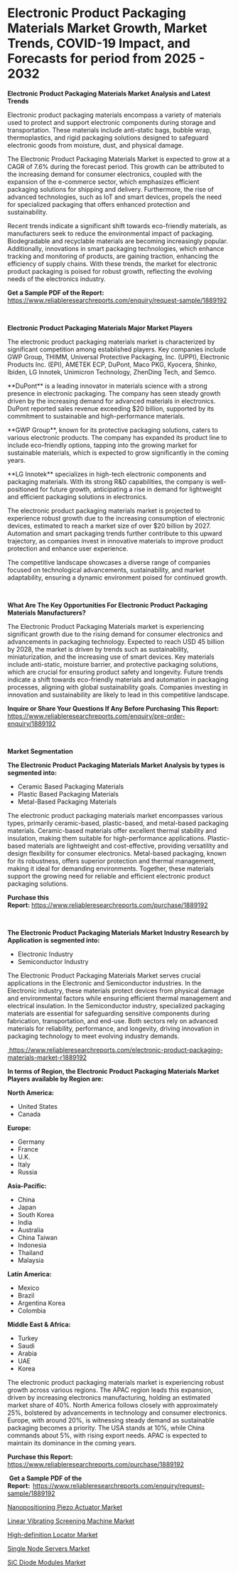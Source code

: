 <p><h1>Electronic Product Packaging Materials Market Growth, Market Trends, COVID-19 Impact, and Forecasts for period from 2025 - 2032</h1></p><p><strong>Electronic Product Packaging Materials Market Analysis and Latest Trends</strong></p>
<p><p>Electronic product packaging materials encompass a variety of materials used to protect and support electronic components during storage and transportation. These materials include anti-static bags, bubble wrap, thermoplastics, and rigid packaging solutions designed to safeguard electronic goods from moisture, dust, and physical damage.</p><p>The Electronic Product Packaging Materials Market is expected to grow at a CAGR of 7.6% during the forecast period. This growth can be attributed to the increasing demand for consumer electronics, coupled with the expansion of the e-commerce sector, which emphasizes efficient packaging solutions for shipping and delivery. Furthermore, the rise of advanced technologies, such as IoT and smart devices, propels the need for specialized packaging that offers enhanced protection and sustainability.</p><p>Recent trends indicate a significant shift towards eco-friendly materials, as manufacturers seek to reduce the environmental impact of packaging. Biodegradable and recyclable materials are becoming increasingly popular. Additionally, innovations in smart packaging technologies, which enhance tracking and monitoring of products, are gaining traction, enhancing the efficiency of supply chains. With these trends, the market for electronic product packaging is poised for robust growth, reflecting the evolving needs of the electronics industry.</p></p>
<p><strong>Get a Sample PDF of the Report:&nbsp;</strong> <a href="https://www.reliableresearchreports.com/enquiry/request-sample/1889192?utm_campaign=12&utm_medium=2&utm_source=Github&utm_content=ia&utm_term=14012025&utm_id=electronic-product-packaging-materials">https://www.reliableresearchreports.com/enquiry/request-sample/1889192</a></p>
<p>&nbsp;</p>
<p><strong>Electronic Product Packaging Materials Major Market Players</strong></p>
<p><p>The electronic product packaging materials market is characterized by significant competition among established players. Key companies include GWP Group, THIMM, Universal Protective Packaging, Inc. (UPPI), Electronic Products Inc. (EPI), AMETEK ECP, DuPont, Maco PKG, Kyocera, Shinko, Ibiden, LG Innotek, Unimicron Technology, ZhenDing Tech, and Semco.</p><p>**DuPont** is a leading innovator in materials science with a strong presence in electronic packaging. The company has seen steady growth driven by the increasing demand for advanced materials in electronics. DuPont reported sales revenue exceeding $20 billion, supported by its commitment to sustainable and high-performance materials.</p><p>**GWP Group**, known for its protective packaging solutions, caters to various electronic products. The company has expanded its product line to include eco-friendly options, tapping into the growing market for sustainable materials, which is expected to grow significantly in the coming years.</p><p>**LG Innotek** specializes in high-tech electronic components and packaging materials. With its strong R&D capabilities, the company is well-positioned for future growth, anticipating a rise in demand for lightweight and efficient packaging solutions in electronics.</p><p>The electronic product packaging materials market is projected to experience robust growth due to the increasing consumption of electronic devices, estimated to reach a market size of over $20 billion by 2027. Automation and smart packaging trends further contribute to this upward trajectory, as companies invest in innovative materials to improve product protection and enhance user experience.</p><p>The competitive landscape showcases a diverse range of companies focused on technological advancements, sustainability, and market adaptability, ensuring a dynamic environment poised for continued growth.</p></p>
<p>&nbsp;</p>
<p><strong>What Are The Key Opportunities For Electronic Product Packaging Materials Manufacturers?</strong></p>
<p><p>The Electronic Product Packaging Materials market is experiencing significant growth due to the rising demand for consumer electronics and advancements in packaging technology. Expected to reach USD 45 billion by 2028, the market is driven by trends such as sustainability, miniaturization, and the increasing use of smart devices. Key materials include anti-static, moisture barrier, and protective packaging solutions, which are crucial for ensuring product safety and longevity. Future trends indicate a shift towards eco-friendly materials and automation in packaging processes, aligning with global sustainability goals. Companies investing in innovation and sustainability are likely to lead in this competitive landscape.</p></p>
<p><strong>Inquire or Share Your Questions If Any Before Purchasing This Report:</strong> <a href="https://www.reliableresearchreports.com/enquiry/pre-order-enquiry/1889192?utm_campaign=12&utm_medium=2&utm_source=Github&utm_content=ia&utm_term=14012025&utm_id=electronic-product-packaging-materials">https://www.reliableresearchreports.com/enquiry/pre-order-enquiry/1889192</a></p>
<p>&nbsp;</p>
<p><strong>Market Segmentation</strong></p>
<p><strong>The Electronic Product Packaging Materials Market Analysis by types is segmented into:</strong></p>
<p><ul><li>Ceramic Based Packaging Materials</li><li>Plastic Based Packaging Materials</li><li>Metal-Based Packaging Materials</li></ul></p>
<p><p>The electronic product packaging materials market encompasses various types, primarily ceramic-based, plastic-based, and metal-based packaging materials. Ceramic-based materials offer excellent thermal stability and insulation, making them suitable for high-performance applications. Plastic-based materials are lightweight and cost-effective, providing versatility and design flexibility for consumer electronics. Metal-based packaging, known for its robustness, offers superior protection and thermal management, making it ideal for demanding environments. Together, these materials support the growing need for reliable and efficient electronic product packaging solutions.</p></p>
<p><strong>Purchase this Report:&nbsp;</strong><a href="https://www.reliableresearchreports.com/purchase/1889192?utm_campaign=12&utm_medium=2&utm_source=Github&utm_content=ia&utm_term=14012025&utm_id=electronic-product-packaging-materials">https://www.reliableresearchreports.com/purchase/1889192</a></p>
<p>&nbsp;</p>
<p><strong>The Electronic Product Packaging Materials Market Industry Research by Application is segmented into:</strong></p>
<p><ul><li>Electronic Industry</li><li>Semiconductor Industry</li></ul></p>
<p><p>The Electronic Product Packaging Materials Market serves crucial applications in the Electronic and Semiconductor industries. In the Electronic industry, these materials protect devices from physical damage and environmental factors while ensuring efficient thermal management and electrical insulation. In the Semiconductor industry, specialized packaging materials are essential for safeguarding sensitive components during fabrication, transportation, and end-use. Both sectors rely on advanced materials for reliability, performance, and longevity, driving innovation in packaging technology to meet evolving industry demands.</p></p>
<p><a href="https://www.reliableresearchreports.com/electronic-product-packaging-materials-market-r1889192?utm_campaign=12&utm_medium=2&utm_source=Github&utm_content=ia&utm_term=14012025&utm_id=electronic-product-packaging-materials">&nbsp;https://www.reliableresearchreports.com/electronic-product-packaging-materials-market-r1889192</a></p>
<p><strong>In terms of Region, the Electronic Product Packaging Materials Market Players available by Region are:</strong></p>
<p>
    <p> <strong> North America: </strong>
        <ul>
            <li>United States</li>
            <li>Canada</li>
        </ul>
        </p> 
    <p> <strong> Europe: </strong>
        <ul>
            <li>Germany</li>
            <li>France</li>
            <li>U.K.</li>
            <li>Italy</li>
            <li>Russia</li>
        </ul>
        </p> 
    <p> <strong> Asia-Pacific: </strong>
        <ul>
            <li>China</li>
            <li>Japan</li>
            <li>South Korea</li>
            <li>India</li>
            <li>Australia</li>
            <li>China Taiwan</li>
            <li>Indonesia</li>
            <li>Thailand</li>
            <li>Malaysia</li>
        </ul>
        </p> 
    <p> <strong> Latin America: </strong>
        <ul>
            <li>Mexico</li>
            <li>Brazil</li>
            <li>Argentina Korea</li>
            <li>Colombia</li>
        </ul>
        </p> 
    <p> <strong> Middle East & Africa: </strong>
        <ul>
            <li>Turkey</li>
            <li>Saudi</li>
            <li>Arabia</li>
            <li>UAE</li>
            <li>Korea</li>
        </ul>
    </p>
    </p>
<p><p>The electronic product packaging materials market is experiencing robust growth across various regions. The APAC region leads this expansion, driven by increasing electronics manufacturing, holding an estimated market share of 40%. North America follows closely with approximately 25%, bolstered by advancements in technology and consumer electronics. Europe, with around 20%, is witnessing steady demand as sustainable packaging becomes a priority. The USA stands at 10%, while China commands about 5%, with rising export needs. APAC is expected to maintain its dominance in the coming years.</p></p>
<p><strong>Purchase this Report: </strong><a href="https://www.reliableresearchreports.com/purchase/1889192?utm_campaign=12&utm_medium=2&utm_source=Github&utm_content=ia&utm_term=14012025&utm_id=electronic-product-packaging-materials">https://www.reliableresearchreports.com/purchase/1889192</a></p>
<p>&nbsp;<strong>Get a Sample PDF of the Report:&nbsp;&nbsp;</strong><a href="https://www.reliableresearchreports.com/enquiry/request-sample/1889192?utm_campaign=12&utm_medium=2&utm_source=Github&utm_content=ia&utm_term=14012025&utm_id=electronic-product-packaging-materials">https://www.reliableresearchreports.com/enquiry/request-sample/1889192</a></p>
<p><strong></strong></p>
<p><p><a href="https://github.com/princessbartram3/Market-Research-Report-List-1/blob/main/nanopositioning-piezo-actuator-market.md?utm_campaign=12&utm_medium=2&utm_source=Github&utm_content=ia&utm_term=14012025&utm_id=electronic-product-packaging-materials">Nanopositioning Piezo Actuator Market</a></p><p><a href="https://github.com/yankimber90yankim/Market-Research-Report-List-1/blob/main/linear-vibrating-screening-machine-market.md?utm_campaign=12&utm_medium=2&utm_source=Github&utm_content=ia&utm_term=14012025&utm_id=electronic-product-packaging-materials">Linear Vibrating Screening Machine Market</a></p><p><a href="https://github.com/GenaGaines34/Market-Research-Report-List-1/blob/main/high-definition-locator-market.md?utm_campaign=12&utm_medium=2&utm_source=Github&utm_content=ia&utm_term=14012025&utm_id=electronic-product-packaging-materials">High-definition Locator Market</a></p><p><a href="https://github.com/edacruz6/Market-Research-Report-List-1/blob/main/single-node-servers-market.md?utm_campaign=12&utm_medium=2&utm_source=Github&utm_content=ia&utm_term=14012025&utm_id=electronic-product-packaging-materials">Single Node Servers Market</a></p><p><a href="https://github.com/seanmcma708/Market-Research-Report-List-1/blob/main/sic-diode-modules-market.md?utm_campaign=12&utm_medium=2&utm_source=Github&utm_content=ia&utm_term=14012025&utm_id=electronic-product-packaging-materials">SiC Diode Modules Market</a></p></p>